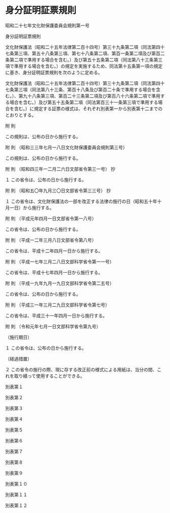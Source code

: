 # 身分証明証票規則

昭和二十七年文化財保護委員会規則第一号

身分証明証票規則

文化財保護法（昭和二十五年法律第二百十四号）第三十九条第二項（同法第四十七条第三項、第五十八条第三項、第七十八条第二項、第百一条第二項及び第百二条第二項で準用する場合を含む。）及び第五十五条第二項（同法第八十三条第三項で準用する場合を含む。）の規定を実施するため、同法第十五条第一項の規定に基き、身分証明証票規則を次のように定める。

文化財保護法（昭和二十五年法律第二百十四号）第三十九条第二項（同法第四十七条第三項（同法第八十三条、第百十八条及び第百二十条で準用する場合を含む。）、第九十八条第三項、第百二十三条第二項及び第百八十六条第二項で準用する場合を含む。）及び第五十五条第二項（同法第百三十一条第三項で準用する場合を含む。）に規定する証票の様式は、それぞれ別表第一から別表第十二までのとおりとする。

附 則

この規則は、公布の日から施行する。

附 則 （昭和三三年七月一八日文化財保護委員会規則第三号）

この規則は、公布の日から施行する。

附 則 （昭和四三年一二月二六日文部省令第三一号） 抄

１ この省令は、公布の日から施行する。

附 則 （昭和五〇年九月三〇日文部省令第三三号） 抄

１ この省令は、文化財保護法の一部を改正する法律の施行の日（昭和五十年十月一日）から施行する。

附 則 （平成元年四月一日文部省令第一八号）

この省令は、公布の日から施行する。

附 則 （平成一二年三月八日文部省令第八号）

この省令は、平成十二年四月一日から施行する。

附 則 （平成一七年三月二八日文部科学省令第一一号）

この省令は、平成十七年四月一日から施行する。

附 則 （平成一九年九月一九日文部科学省令第二五号）

この省令は、公布の日から施行する。

附 則 （平成三一年三月二九日文部科学省令第七号）

この省令は、平成三十一年四月一日から施行する。

附 則 （令和元年七月一日文部科学省令第九号）

（施行期日）

１ この省令は、公布の日から施行する。

（経過措置）

２ この省令の施行の際、現に存する改正前の様式による用紙は、当分の間、これを取り繕って使用することができる。

別表第１

[](/./pict/327R00000011001_20190701_501M60000080009_001.pdf)

別表第２

[](/./pict/327R00000011001_20190701_501M60000080009_002.pdf)

別表第３

[](/./pict/327R00000011001_20190701_501M60000080009_003.pdf)

別表第４

[](/./pict/327R00000011001_20190701_501M60000080009_004.pdf)

別表第５

[](/./pict/327R00000011001_20190701_501M60000080009_005.pdf)

別表第６

[](/./pict/327R00000011001_20190701_501M60000080009_006.pdf)

別表第７

[](/./pict/327R00000011001_20190701_501M60000080009_007.pdf)

別表第８

[](/./pict/327R00000011001_20190701_501M60000080009_008.pdf)

別表第９

[](/./pict/327R00000011001_20190701_501M60000080009_009.pdf)

別表第１０

[](/./pict/327R00000011001_20190701_501M60000080009_010.pdf)

別表第１１

[](/./pict/327R00000011001_20190701_501M60000080009_011.pdf)

別表第１２

[](/./pict/327R00000011001_20190701_501M60000080009_012.pdf)
